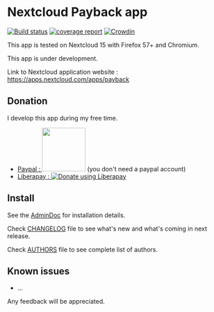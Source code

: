 # Nextcloud Payback app

[![Build status](https://gitlab.com/eneiluj/payback-nc/badges/master/build.svg)](https://gitlab.com/eneiluj/payback-nc/commits/master)
[![coverage report](https://gitlab.com/eneiluj/payback-nc/badges/master/coverage.svg)](https://eneiluj.gitlab.io/payback-nc/coverage/)
[![Crowdin](https://d322cqt584bo4o.cloudfront.net/moneybuster/localized.svg)](https://crowdin.com/project/moneybuster)

This app is tested on Nextcloud 15 with Firefox 57+ and Chromium.

This app is under development.

Link to Nextcloud application website : https://apps.nextcloud.com/apps/payback

## Donation

I develop this app during my free time.

* [Paypal : <img src="https://gitlab.com/eneiluj/phonetrack-android/wikis/uploads/3ef4665a2c25662265681d6304f71b43/paypal-donate-button.png" width="100"/>](https://www.paypal.com/cgi-bin/webscr?cmd=_s-xclick&hosted_button_id=66PALMY8SF5JE) (you don't need a paypal account)
* [Liberapay : ![Donate using Liberapay](https://liberapay.com/assets/widgets/donate.svg)](https://liberapay.com/eneiluj/donate)

## Install

See the [AdminDoc](https://gitlab.com/eneiluj/payback-nc/wikis/admindoc) for installation details.

Check [CHANGELOG](https://gitlab.com/eneiluj/payback-nc/blob/master/CHANGELOG.md#change-log) file to see what's new and what's coming in next release.

Check [AUTHORS](https://gitlab.com/eneiluj/payback-nc/blob/master/AUTHORS.md#authors) file to see complete list of authors.

## Known issues

* ...

Any feedback will be appreciated.

